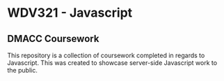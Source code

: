 # WDV321 - Javascript
## DMACC Coursework
This repository is a collection of coursework completed
in regards to Javascript. This was created to showcase
server-side Javascript work to the public.
